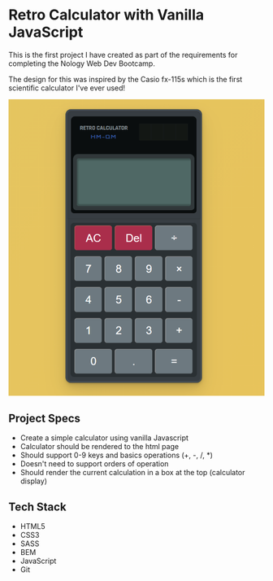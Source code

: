 # Retro Calculator with Vanilla JavaScript

<p>This is the first project I have created as part of the requirements for completing the Nology Web Dev Bootcamp.</p>
<p>The design for this was inspired by the Casio fx-115s which is the first scientific calculator I've ever used!</p>

<img src="images\jsRetroCalc.png">

## Project Specs

- Create a simple calculator using vanilla Javascript
- Calculator should be rendered to the html page
- Should support 0-9 keys and basics operations (+, -, /, \*)
- Doesn't need to support orders of operation
- Should render the current calculation in a box at the top (calculator display)

## Tech Stack

- HTML5
- CSS3
- SASS
- BEM
- JavaScript
- Git
